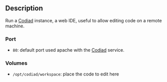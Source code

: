 ## Description

Run a [Codiad][1] instance, a web IDE, useful to allow editing code on a remote machine. 

### Port

- `80`: default port used apache with the [Codiad][1] service.

### Volumes

- `/opt/codiad/workspace`: place the code to edit here

  [1]: http://codiad.com
